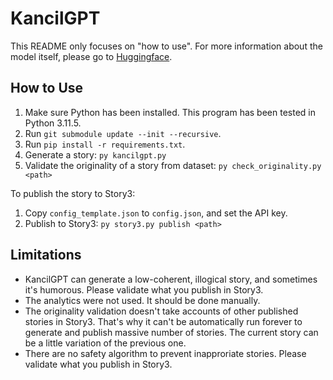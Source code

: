 # KancilGPT
This README only focuses on "how to use". For more information about the model itself, please go to [Huggingface](https://huggingface.co/abdiharyadi/kancilgpt).

## How to Use
1. Make sure Python has been installed. This program has been tested in Python 3.11.5.
2. Run `git submodule update --init --recursive`.
3. Run `pip install -r requirements.txt`.
4. Generate a story: `py kancilgpt.py`
4. Validate the originality of a story from dataset: `py check_originality.py <path>`

To publish the story to Story3:
1. Copy `config_template.json` to `config.json`, and set the API key.
2. Publish to Story3: `py story3.py publish <path>`

## Limitations
- KancilGPT can generate a low-coherent, illogical story, and sometimes it's humorous. Please validate what you publish in Story3.
- The analytics were not used. It should be done manually.
- The originality validation doesn't take accounts of other published stories in Story3. That's why it can't be automatically run forever to generate and publish massive number of stories. The current story can be a little variation of the previous one.
- There are no safety algorithm to prevent inapproriate stories. Please validate what you publish in Story3.

